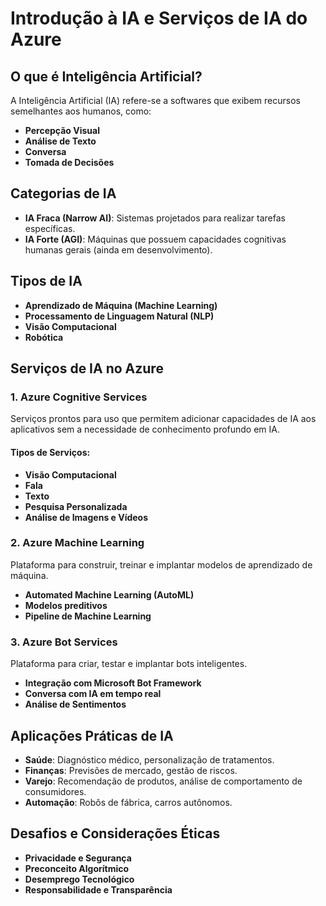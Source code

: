 # Introdução à IA e Serviços de IA do Azure

## O que é Inteligência Artificial?

A Inteligência Artificial (IA) refere-se a softwares que exibem recursos semelhantes aos humanos, como:

- **Percepção Visual**
- **Análise de Texto**
- **Conversa**
- **Tomada de Decisões**

## Categorias de IA

- **IA Fraca (Narrow AI)**: Sistemas projetados para realizar tarefas específicas.
- **IA Forte (AGI)**: Máquinas que possuem capacidades cognitivas humanas gerais (ainda em desenvolvimento).

## Tipos de IA

- **Aprendizado de Máquina (Machine Learning)**
- **Processamento de Linguagem Natural (NLP)**
- **Visão Computacional**
- **Robótica**

## Serviços de IA no Azure

### 1. **Azure Cognitive Services**

Serviços prontos para uso que permitem adicionar capacidades de IA aos aplicativos sem a necessidade de conhecimento profundo em IA.

#### Tipos de Serviços:
- **Visão Computacional**
- **Fala**
- **Texto**
- **Pesquisa Personalizada**
- **Análise de Imagens e Vídeos**

### 2. **Azure Machine Learning**

Plataforma para construir, treinar e implantar modelos de aprendizado de máquina.

- **Automated Machine Learning (AutoML)**
- **Modelos preditivos**
- **Pipeline de Machine Learning**

### 3. **Azure Bot Services**

Plataforma para criar, testar e implantar bots inteligentes.

- **Integração com Microsoft Bot Framework**
- **Conversa com IA em tempo real**
- **Análise de Sentimentos**

## Aplicações Práticas de IA

- **Saúde**: Diagnóstico médico, personalização de tratamentos.
- **Finanças**: Previsões de mercado, gestão de riscos.
- **Varejo**: Recomendação de produtos, análise de comportamento de consumidores.
- **Automação**: Robôs de fábrica, carros autônomos.

## Desafios e Considerações Éticas

- **Privacidade e Segurança**
- **Preconceito Algorítmico**
- **Desemprego Tecnológico**
- **Responsabilidade e Transparência**
